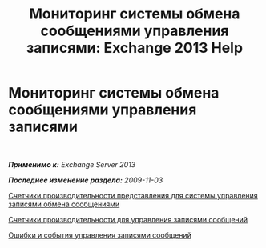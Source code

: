 ﻿---
title: 'Мониторинг системы обмена сообщениями управления записями: Exchange 2013 Help'
TOCTitle: Мониторинг системы обмена сообщениями управления записями
ms:assetid: bb5aa00a-e2b8-4abe-9943-eccab5a116db
ms:mtpsurl: https://technet.microsoft.com/ru-ru/library/Bb310793(v=EXCHG.150)
ms:contentKeyID: 51408070
ms.date: 05/22/2018
mtps_version: v=EXCHG.150
ms.translationtype: MT
---

# Мониторинг системы обмена сообщениями управления записями

 

_**Применимо к:** Exchange Server 2013_

_**Последнее изменение раздела:** 2009-11-03_

[Счетчики производительности представления для системы управления записями обмена сообщениями](view-performance-counters-for-https://docs.microsoft.com/ru-ru/exchange/security-and-compliance/messaging-records-management/messaging-records-management)

[Счетчики производительности для управления записями сообщений](performance-counters-for-https://docs.microsoft.com/ru-ru/exchange/security-and-compliance/messaging-records-management/messaging-records-management)

[Ошибки и события управления записями сообщений](messaging-records-management-errors-and-events-exchange-2013-help.md)

